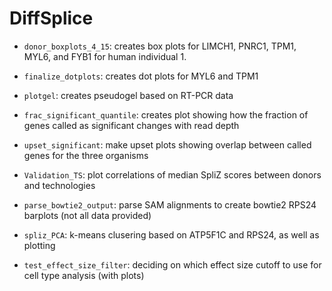 # DiffSplice

* `donor_boxplots_4_15`: creates box plots for LIMCH1, PNRC1, TPM1, MYL6, and FYB1 for human individual 1.

* `finalize_dotplots`: creates dot plots for MYL6 and TPM1

* `plotgel`: creates pseudogel based on RT-PCR data

* `frac_significant_quantile`: creates plot showing how the fraction of genes called as significant changes with read depth

* `upset_significant`: make upset plots showing overlap between called genes for the three organisms

* `Validation_TS`: plot correlations of median SpliZ scores between donors and technologies

* `parse_bowtie2_output`: parse SAM alignments to create bowtie2 RPS24 barplots (not all data provided)

* `spliz_PCA`: k-means clusering based on ATP5F1C and RPS24, as well as plotting

* `test_effect_size_filter`: deciding on which effect size cutoff to use for cell type analysis (with plots)

